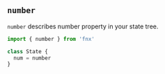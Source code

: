 ## `number`

`number` describes number property in your state tree.

```javascript
import { number } from 'fnx'

class State {
  num = number
}
```